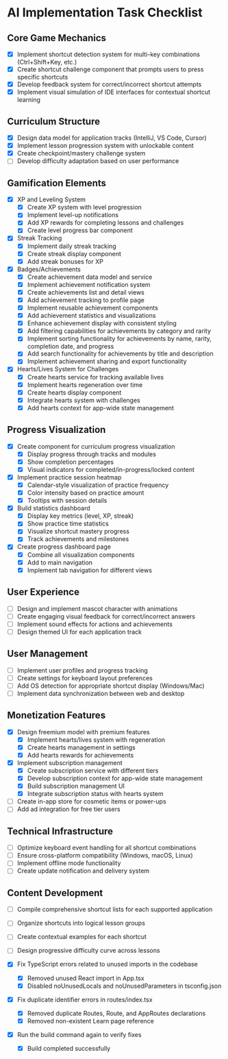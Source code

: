 # AI Implementation Task Checklist

## Core Game Mechanics
- [x] Implement shortcut detection system for multi-key combinations (Ctrl+Shift+Key, etc.)
- [x] Create shortcut challenge component that prompts users to press specific shortcuts
- [x] Develop feedback system for correct/incorrect shortcut attempts
- [x] Implement visual simulation of IDE interfaces for contextual shortcut learning

## Curriculum Structure
- [x] Design data model for application tracks (IntelliJ, VS Code, Cursor)
- [x] Implement lesson progression system with unlockable content
- [x] Create checkpoint/mastery challenge system
- [ ] Develop difficulty adaptation based on user performance

## Gamification Elements
- [x] XP and Leveling System
  - [x] Create XP system with level progression
  - [x] Implement level-up notifications
  - [x] Add XP rewards for completing lessons and challenges
  - [x] Create level progress bar component
- [x] Streak Tracking
  - [x] Implement daily streak tracking
  - [x] Create streak display component
  - [x] Add streak bonuses for XP
- [x] Badges/Achievements
  - [x] Create achievement data model and service
  - [x] Implement achievement notification system
  - [x] Create achievements list and detail views
  - [x] Add achievement tracking to profile page
  - [x] Implement reusable achievement components
  - [x] Add achievement statistics and visualizations
  - [x] Enhance achievement display with consistent styling
  - [x] Add filtering capabilities for achievements by category and rarity
  - [x] Implement sorting functionality for achievements by name, rarity, completion date, and progress
  - [x] Add search functionality for achievements by title and description
  - [x] Implement achievement sharing and export functionality
- [x] Hearts/Lives System for Challenges
  - [x] Create hearts service for tracking available lives
  - [x] Implement hearts regeneration over time
  - [x] Create hearts display component
  - [x] Integrate hearts system with challenges
  - [x] Add hearts context for app-wide state management

## Progress Visualization

- [x] Create component for curriculum progress visualization
  - [x] Display progress through tracks and modules
  - [x] Show completion percentages
  - [x] Visual indicators for completed/in-progress/locked content

- [x] Implement practice session heatmap
  - [x] Calendar-style visualization of practice frequency
  - [x] Color intensity based on practice amount
  - [x] Tooltips with session details

- [x] Build statistics dashboard
  - [x] Display key metrics (level, XP, streak)
  - [x] Show practice time statistics
  - [x] Visualize shortcut mastery progress
  - [x] Track achievements and milestones

- [x] Create progress dashboard page
  - [x] Combine all visualization components
  - [x] Add to main navigation
  - [x] Implement tab navigation for different views

## User Experience
- [ ] Design and implement mascot character with animations
- [ ] Create engaging visual feedback for correct/incorrect answers
- [ ] Implement sound effects for actions and achievements
- [ ] Design themed UI for each application track

## User Management
- [ ] Implement user profiles and progress tracking
- [ ] Create settings for keyboard layout preferences
- [ ] Add OS detection for appropriate shortcut display (Windows/Mac)
- [ ] Implement data synchronization between web and desktop

## Monetization Features
- [x] Design freemium model with premium features
  - [x] Implement hearts/lives system with regeneration
  - [x] Create hearts management in settings
  - [x] Add hearts rewards for achievements
- [x] Implement subscription management
  - [x] Create subscription service with different tiers
  - [x] Develop subscription context for app-wide state management
  - [x] Build subscription management UI
  - [x] Integrate subscription status with hearts system
- [ ] Create in-app store for cosmetic items or power-ups
- [ ] Add ad integration for free tier users

## Technical Infrastructure
- [ ] Optimize keyboard event handling for all shortcut combinations
- [ ] Ensure cross-platform compatibility (Windows, macOS, Linux)
- [ ] Implement offline mode functionality
- [ ] Create update notification and delivery system

## Content Development
- [ ] Compile comprehensive shortcut lists for each supported application
- [ ] Organize shortcuts into logical lesson groups
- [ ] Create contextual examples for each shortcut
- [ ] Design progressive difficulty curve across lessons

- [x] Fix TypeScript errors related to unused imports in the codebase
  - [x] Removed unused React import in App.tsx
  - [x] Disabled noUnusedLocals and noUnusedParameters in tsconfig.json
- [x] Fix duplicate identifier errors in routes/index.tsx
  - [x] Removed duplicate Routes, Route, and AppRoutes declarations
  - [x] Removed non-existent Learn page reference
- [x] Run the build command again to verify fixes
  - [x] Build completed successfully 